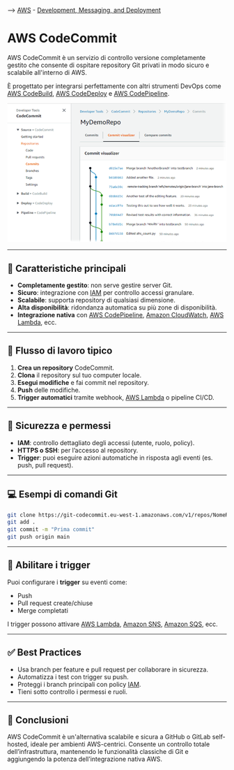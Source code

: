 --> [AWS](/00-Intro/AWS.md)  -  [Development, Messaging, and Deployment](/05-Development-Messaging-Deploying/Development-Messaging-and-Deployment.md)
# AWS CodeCommit

AWS CodeCommit è un servizio di controllo versione completamente gestito che consente di ospitare repository Git privati in modo sicuro e scalabile all'interno di AWS. 

È progettato per integrarsi perfettamente con altri strumenti DevOps come [AWS CodeBuild](/05-Development-Messaging-Deploying/AWS-CodeBuild.md), [AWS CodeDeploy](/05-Development-Messaging-Deploying/AWS-CodeDeploy.md) e [AWS CodePipeline](/05-Development-Messaging-Deploying/AWS-CodePipeline.md).

![codecommit](img/codecommit.png)

---

## 🧩 Caratteristiche principali

- **Completamente gestito**: non serve gestire server Git.
- **Sicuro**: integrazione con [IAM](/09-Sicurezza-Compliance-Governance/Sicurezza/AWS-IAM.md) per controllo accessi granulare.
- **Scalabile**: supporta repository di qualsiasi dimensione.
- **Alta disponibilità**: ridondanza automatica su più zone di disponibilità.
- **Integrazione nativa** con [AWS CodePipeline](/05-Development-Messaging-Deploying/AWS-CodePipeline.md), [Amazon CloudWatch](/08-Auditing-Monitoring-Logging/Amazon-CloudWatch.md), [AWS Lambda](/01-Compute-options/AWS-Lambda.md), ecc.

---

## 🚀 Flusso di lavoro tipico

1. **Crea un repository** CodeCommit.
2. **Clona** il repository sul tuo computer locale.
3. **Esegui modifiche** e fai commit nel repository.
4. **Push** delle modifiche.
5. **Trigger automatici** tramite webhook, [AWS Lambda](/01-Compute-options/AWS-Lambda.md) o pipeline CI/CD.

---

## 🔐 Sicurezza e permessi

- **IAM**: controllo dettagliato degli accessi (utente, ruolo, policy).
- **HTTPS o SSH**: per l’accesso al repository.
- **Trigger**: puoi eseguire azioni automatiche in risposta agli eventi (es. push, pull request).

---

## 💻 Esempi di comandi Git

```bash
git clone https://git-codecommit.eu-west-1.amazonaws.com/v1/repos/NomeRepo
git add .
git commit -m "Prima commit"
git push origin main
```

---

## 📝 Abilitare i trigger

Puoi configurare i **trigger** su eventi come:
- Push
- Pull request create/chiuse
- Merge completati

I trigger possono attivare [AWS Lambda](/01-Compute-options/AWS-Lambda.md), [Amazon SNS](/05-Development-Messaging-Deploying/Amazon-SNS.md), [Amazon SQS](/05-Development-Messaging-Deploying/Amazon-SQS.md), ecc.

---

## ✅ Best Practices

- Usa branch per feature e pull request per collaborare in sicurezza.
- Automatizza i test con trigger su push.
- Proteggi i branch principali con policy [IAM](/09-Sicurezza-Compliance-Governance/Sicurezza/AWS-IAM.md).
- Tieni sotto controllo i permessi e ruoli.

---

## 📌 Conclusioni

AWS CodeCommit è un'alternativa scalabile e sicura a GitHub o GitLab self-hosted, ideale per ambienti AWS-centrici. Consente un controllo totale dell’infrastruttura, mantenendo le funzionalità classiche di Git e aggiungendo la potenza dell’integrazione nativa AWS.
